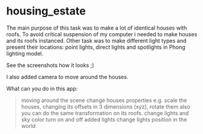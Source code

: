 # housing_estate

The main purpose of this task was to make a lot of identical houses with roofs. 
To avoid critical suspension of my computer i needed to make houses and its roofs instanced.
Other task was to make different light types and present their locations:
point lights, direct lights and spotlights in Phong lighting model.

See the screenshots how it looks ;)

I also added camera to move around the houses.

What can you do in this app:
> moving around the scene
> change houses properties e.g. scale the houses, changing its offsets in 3 dimensions (xyz), rotate them also you can do the same transformation on its roofs.
> change lights and sky color
> turn on and off added lights
> change lights position in the world

